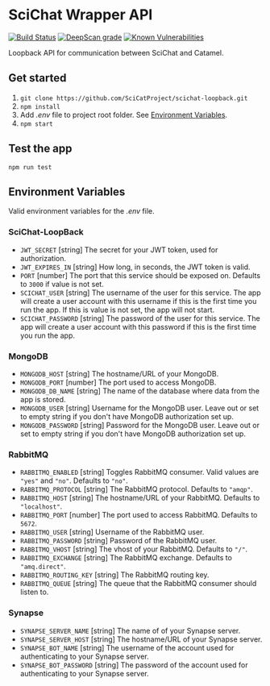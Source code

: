 # SciChat Wrapper API

[![Build Status](https://github.com/SciCatProject/scichat-loopback/actions/workflows/ci.yml/badge.svg?branch=master)](https://github.com/SciCatProject/scichat-loopback/actions)
[![DeepScan grade](https://deepscan.io/api/teams/8394/projects/16916/branches/371282/badge/grade.svg)](https://deepscan.io/dashboard#view=project&tid=8394&pid=16916&bid=371282)
[![Known Vulnerabilities](https://snyk.io/test/github/SciCatProject/scichat-loopback/master/badge.svg?targetFile=package.json)](https://snyk.io/test/github/SciCatProject/scichat-loopback/master?targetFile=package.json)

Loopback API for communication between SciChat and Catamel.


## Get started

1. `git clone https://github.com/SciCatProject/scichat-loopback.git`
2. `npm install`
3. Add *.env* file to project root folder. See [Environment Variables](#environment-variables).
4. `npm start`


## Test the app

`npm run test`


## Environment Variables

Valid environment variables for the *.env* file.

### SciChat-LoopBack

- `JWT_SECRET` [string] The secret for your JWT token, used for authorization.
- `JWT_EXPIRES_IN` [string] How long, in seconds, the JWT token is valid.
- `PORT` [number] The port that this service should be exposed on. Defaults to `3000` if value is not set.
- `SCICHAT_USER` [string] The username of the user for this service. The app will create a user account with this username if this is the first time you run the app. If this is value is not set, the app will not start.
- `SCICHAT_PASSWORD` [string] The password of the user for this service. The app will create a user account with this password if this is the first time you run the app.

### MongoDB

- `MONGODB_HOST` [string] The hostname/URL of your MongoDB.
- `MONGODB_PORT` [number] The port used to access MongoDB.
- `MONGODB_DB_NAME` [string] The name of the database where data from the app is stored.
- `MONGODB_USER` [string] Username for the MongoDB user. Leave out or set to empty string if you don't have MongoDB authorization set up.
- `MONGODB_PASSWORD` [string] Password for the MongoDB user. Leave out or set to empty string if you don't have MongoDB authorization set up.

### RabbitMQ

- `RABBITMQ_ENABLED` [string] Toggles RabbitMQ consumer. Valid values are `"yes"` and `"no"`. Defaults to `"no"`.
- `RABBITMQ_PROTOCOL` [string] The RabbitMQ protocol. Defaults to `"amqp"`.
- `RABBITMQ_HOST` [string] The hostname/URL of your RabbitMQ. Defaults to `"localhost"`.
- `RABBITMQ_PORT` [number] The port used to access RabbitMQ. Defaults to `5672`.
- `RABBITMQ_USER` [string] Username of the RabbitMQ user.
- `RABBITMQ_PASSWORD` [string] Password of the RabbitMQ user.
- `RABBITMQ_VHOST` [string] The vhost of your RabbitMQ. Defaults to `"/"`.
- `RABBITMQ_EXCHANGE` [string] The RabbitMQ exchange. Defaults to `"amq.direct"`.
- `RABBITMQ_ROUTING_KEY` [string] The RabbitMQ routing key.
- `RABBITMQ_QUEUE` [string] The queue that the RabbitMQ consumer should listen to.

### Synapse

- `SYNAPSE_SERVER_NAME` [string] The name of of your Synapse server.
- `SYNAPSE_SERVER_HOST` [string] The hostname/URL of your Synapse server.
- `SYNAPSE_BOT_NAME` [string] The username of the account used for authenticating to your Synapse server.
- `SYNAPSE_BOT_PASSWORD` [string] The password of the account used for authenticating to your Synapse server.
